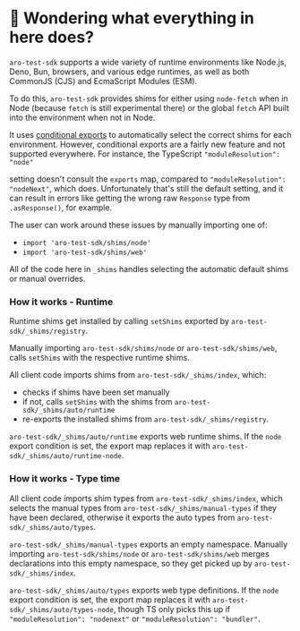 # 👋 Wondering what everything in here does?

`aro-test-sdk` supports a wide variety of runtime environments like Node.js, Deno, Bun, browsers, and various
edge runtimes, as well as both CommonJS (CJS) and EcmaScript Modules (ESM).

To do this, `aro-test-sdk` provides shims for either using `node-fetch` when in Node (because `fetch` is still experimental there) or the global `fetch` API built into the environment when not in Node.

It uses [conditional exports](https://nodejs.org/api/packages.html#conditional-exports) to
automatically select the correct shims for each environment. However, conditional exports are a fairly new
feature and not supported everywhere. For instance, the TypeScript `"moduleResolution": "node"`

setting doesn't consult the `exports` map, compared to `"moduleResolution": "nodeNext"`, which does.
Unfortunately that's still the default setting, and it can result in errors like
getting the wrong raw `Response` type from `.asResponse()`, for example.

The user can work around these issues by manually importing one of:

- `import 'aro-test-sdk/shims/node'`
- `import 'aro-test-sdk/shims/web'`

All of the code here in `_shims` handles selecting the automatic default shims or manual overrides.

### How it works - Runtime

Runtime shims get installed by calling `setShims` exported by `aro-test-sdk/_shims/registry`.

Manually importing `aro-test-sdk/shims/node` or `aro-test-sdk/shims/web`, calls `setShims` with the respective runtime shims.

All client code imports shims from `aro-test-sdk/_shims/index`, which:

- checks if shims have been set manually
- if not, calls `setShims` with the shims from `aro-test-sdk/_shims/auto/runtime`
- re-exports the installed shims from `aro-test-sdk/_shims/registry`.

`aro-test-sdk/_shims/auto/runtime` exports web runtime shims.
If the `node` export condition is set, the export map replaces it with `aro-test-sdk/_shims/auto/runtime-node`.

### How it works - Type time

All client code imports shim types from `aro-test-sdk/_shims/index`, which selects the manual types from `aro-test-sdk/_shims/manual-types` if they have been declared, otherwise it exports the auto types from `aro-test-sdk/_shims/auto/types`.

`aro-test-sdk/_shims/manual-types` exports an empty namespace.
Manually importing `aro-test-sdk/shims/node` or `aro-test-sdk/shims/web` merges declarations into this empty namespace, so they get picked up by `aro-test-sdk/_shims/index`.

`aro-test-sdk/_shims/auto/types` exports web type definitions.
If the `node` export condition is set, the export map replaces it with `aro-test-sdk/_shims/auto/types-node`, though TS only picks this up if `"moduleResolution": "nodenext"` or `"moduleResolution": "bundler"`.
